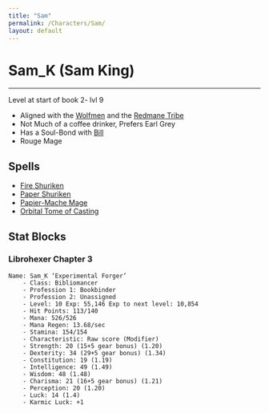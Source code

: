 ```yaml
---
title: "Sam"
permalink: /Characters/Sam/
layout: default
---
```

# Sam_K (Sam King)
---
Level at start of book 2- lvl 9

- Aligned with the [Wolfmen](Wolfmen.md) and the [Redmane Tribe](RedmaneTribe.md)
- Not Much of a coffee drinker, Prefers Earl Grey
- Has a Soul-Bond with [Bill](Bill.md)
- Rouge Mage


## Spells
- [Fire Shuriken](../../_Lexicon/FireShuriken.md)
- [Paper Shuriken](../../_Lexicon/PaperShuriken.md)
- [Papier-Mache Mage](../../_Lexicon/Papier-MacheMage.md)
- [Orbital Tome of Casting](../../_Lexicon/OrbitalTomeofCasting.md)

## Stat Blocks

### Librohexer Chapter 3

```
Name: Sam_K ‘Experimental Forger’
	- Class: Bibliomancer
	- Profession 1: Bookbinder
	- Profession 2: Unassigned
	- Level: 10 Exp: 55,146 Exp to next level: 10,854
	- Hit Points: 113/140
	- Mana: 526/526
	- Mana Regen: 13.68/sec
	- Stamina: 154/154
	- Characteristic: Raw score (Modifier)
	- Strength: 20 (15+5 gear bonus) (1.20)
	- Dexterity: 34 (29+5 gear bonus) (1.34)
	- Constitution: 19 (1.19)
	- Intelligence: 49 (1.49)
	- Wisdom: 48 (1.48)
	- Charisma: 21 (16+5 gear bonus) (1.21)
	- Perception: 20 (1.20)
	- Luck: 14 (1.4)
	- Karmic Luck: +1
```
